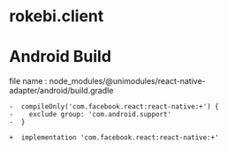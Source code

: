 # rokebi.client

# Android Build

 file name : node_modules/@unimodules/react-native-adapter/android/build.gradle

```
-  compileOnly('com.facebook.react:react-native:+') {
-    exclude group: 'com.android.support'
-  }

+  implementation 'com.facebook.react:react-native:+'
```
